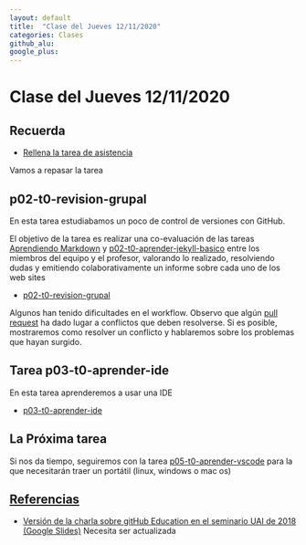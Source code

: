 ```yaml
---
layout: default
title:  "Clase del Jueves 12/11/2020"
categories: Clases
github_alu: 
google_plus: 
---
```


# Clase del Jueves 12/11/2020

## Recuerda


* [Rellena la tarea de asistencia](https://campusdoctoradoyposgrado.ull.es/mod/attendance/view.php?id=283483)

Vamos a repasar la tarea

## p02-t0-revision-grupal

En esta tarea estudiabamos un poco de control de versiones con GitHub. 


El objetivo de la tarea es realizar una co-evaluación de las tareas [Aprendiendo Markdown]({{site.baseurl}}/tema0-introduccion/practicas/p02-t0-aprender-markdown/index.html)  y [p02-t0-aprender-jekyll-basico]({{site.baseurl}}/tema0-introduccion/practicas/p02-t0-aprender-jekyll-basico/) entre los miembros del equipo y el profesor, valorando lo realizado, resolviendo dudas y emitiendo colaborativamente un informe sobre cada uno de los web sites

* [p02-t0-revision-grupal]({{site.baseurl}}/tema0-introduccion/practicas/p02-t0-revision-grupal/)


Algunos han tenido dificultades en el workflow. Observo que algún [pull request](https://github.com/ULL-MFP-AET-2021/p02-t0-revision-grupal-aet1/pulls)
ha dado lugar a conflictos que deben resolverse. Si es posible, mostraremos como resolver un conflicto y hablaremos sobre los problemas que hayan surgido. 


## Tarea p03-t0-aprender-ide

En esta tarea aprenderemos a usar una IDE

* [p03-t0-aprender-ide]({{site.baseurl}}/tema0-introduccion/practicas/p03-t0-aprender-ide/)

## La Próxima tarea

Si nos da tiempo, seguiremos con la tarea [p05-t0-aprender-vscode]({{site.baseurl}}/tema0-introduccion/practicas/p05-t0-aprender-vscode) para la que necesitarán traer un portátil (linux, windows o mac os)


## [Referencias]({{site.baseurl}}/references)

* [Versión de la charla sobre gitHub Education en el seminario UAI de 2018 (Google Slides)](https://docs.google.com/presentation/d/1LAZUS4SX7axmzEUElh2Oz2DqC1cJA6PUvb1KixJ1KWw/edit?usp=sharing) Necesita ser actualizada